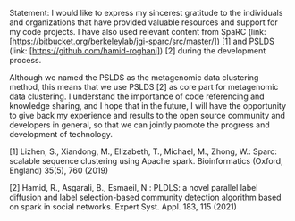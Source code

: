 Statement: I would like to express my sincerest gratitude to the individuals and organizations that have provided valuable resources and support for my code projects. I have also used relevant content from SpaRC (link: [https://bitbucket.org/berkeleylab/jgi-sparc/src/master/]) [1] and PSLDS (link: [https://github.com/hamid-roghani]) [2] during the development process. 

Although we named the PSLDS as the metagenomic data clustering method, this means that we use PSLDS [2] as core part for metagenomic data clustering. I understand the importance of code referencing and knowledge sharing, and I hope that in the future, I will have the opportunity to give back my experience and results to the open source community and developers in general, so that we can jointly promote the progress and development of technology. 

[1] Lizhen, S., Xiandong, M., Elizabeth, T., Michael, M., Zhong, W.: Sparc: scalable sequence clustering using Apache spark. Bioinformatics (Oxford, England) 35(5), 760 (2019) 

[2] Hamid, R., Asgarali, B., Esmaeil, N.: PLDLS: a novel parallel label diffusion and label selection-based community detection algorithm based on spark in social networks. Expert Syst. Appl. 183, 115 (2021)


